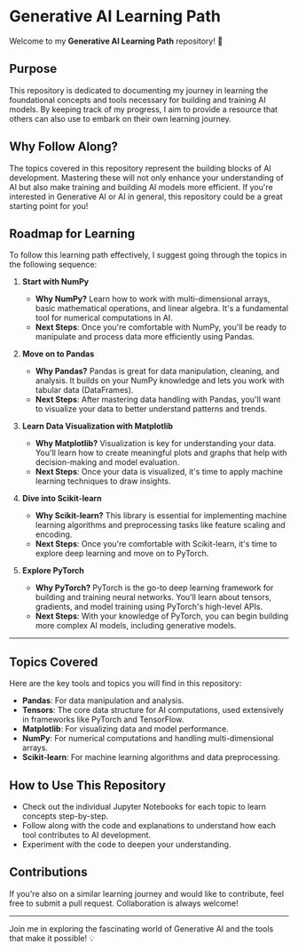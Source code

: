 # Generative AI Learning Path

Welcome to my **Generative AI Learning Path** repository! 🚀

## Purpose
This repository is dedicated to documenting my journey in learning the foundational concepts and tools necessary for building and training AI models. By keeping track of my progress, I aim to provide a resource that others can also use to embark on their own learning journey.

## Why Follow Along?
The topics covered in this repository represent the building blocks of AI development. Mastering these will not only enhance your understanding of AI but also make training and building AI models more efficient. If you're interested in Generative AI or AI in general, this repository could be a great starting point for you!

## Roadmap for Learning

To follow this learning path effectively, I suggest going through the topics in the following sequence:

1. **Start with NumPy**  
   - **Why NumPy?** Learn how to work with multi-dimensional arrays, basic mathematical operations, and linear algebra. It's a fundamental tool for numerical computations in AI.
   - **Next Steps**: Once you're comfortable with NumPy, you'll be ready to manipulate and process data more efficiently using Pandas.

2. **Move on to Pandas**  
   - **Why Pandas?** Pandas is great for data manipulation, cleaning, and analysis. It builds on your NumPy knowledge and lets you work with tabular data (DataFrames).
   - **Next Steps**: After mastering data handling with Pandas, you'll want to visualize your data to better understand patterns and trends.

3. **Learn Data Visualization with Matplotlib**  
   - **Why Matplotlib?** Visualization is key for understanding your data. You'll learn how to create meaningful plots and graphs that help with decision-making and model evaluation.
   - **Next Steps**: Once your data is visualized, it's time to apply machine learning techniques to draw insights.

4. **Dive into Scikit-learn**  
   - **Why Scikit-learn?** This library is essential for implementing machine learning algorithms and preprocessing tasks like feature scaling and encoding.
   - **Next Steps**: Once you're comfortable with Scikit-learn, it's time to explore deep learning and move on to PyTorch.

5. **Explore PyTorch**  
   - **Why PyTorch?** PyTorch is the go-to deep learning framework for building and training neural networks. You’ll learn about tensors, gradients, and model training using PyTorch's high-level APIs.
   - **Next Steps**: With your knowledge of PyTorch, you can begin building more complex AI models, including generative models.

---

## Topics Covered
Here are the key tools and topics you will find in this repository:

- **Pandas**: For data manipulation and analysis.
- **Tensors**: The core data structure for AI computations, used extensively in frameworks like PyTorch and TensorFlow.
- **Matplotlib**: For visualizing data and model performance.
- **NumPy**: For numerical computations and handling multi-dimensional arrays.
- **Scikit-learn**: For machine learning algorithms and data preprocessing.

## How to Use This Repository
- Check out the individual Jupyter Notebooks for each topic to learn concepts step-by-step.
- Follow along with the code and explanations to understand how each tool contributes to AI development.
- Experiment with the code to deepen your understanding.

## Contributions
If you're also on a similar learning journey and would like to contribute, feel free to submit a pull request. Collaboration is always welcome!

---

Join me in exploring the fascinating world of Generative AI and the tools that make it possible! 💡


